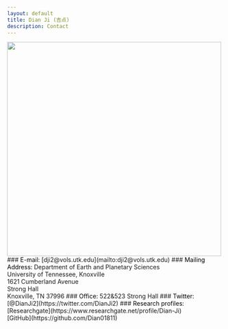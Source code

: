 ```yaml
---
layout: default
title: Dian Ji (吉点)
description: Contact
---
```


<img align="left" src="https://dian01811.github.io/files/stronghall.jpg" width="500">
### <span style="color:black">E-mail:</span>
[dji2@vols.utk.edu](mailto:dji2@vols.utk.edu)
### <span style="color:black">Mailing Address:</span>
Department of Earth and Planetary Sciences<br>University of Tennessee, Knoxville<br>1621 Cumberland Avenue<br>Strong Hall<br>Knoxville, TN 37996
### <span style="color:black">Office:</span>
522&523 Strong Hall
### <span style="color:black">Twitter:</span>
[@DianJi2](https://twitter.com/DianJi2)
### <span style="color:black">Research profiles:</span>
[Researchgate](https://www.researchgate.net/profile/Dian-Ji)<br>[GitHub](https://github.com/Dian01811)

